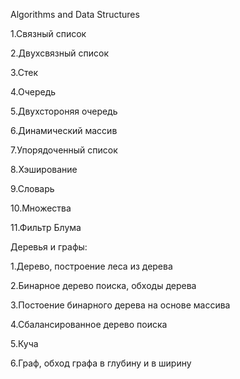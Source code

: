 Algorithms and Data Structures


1.Связный список 

2.Двухсвязный список 

3.Стек

4.Очередь

5.Двухстороняя очередь

6.Динамический массив

7.Упорядоченный список

8.Хэширование

9.Словарь

10.Множества

11.Фильтр Блума

Деревья и графы:


1.Дерево, построение леса из дерева

2.Бинарное дерево поиска, обходы дерева

3.Постоение бинарного дерева на основе массива

4.Сбалансированное дерево поиска

5.Куча

6.Граф, обход графа в глубину и в ширину
